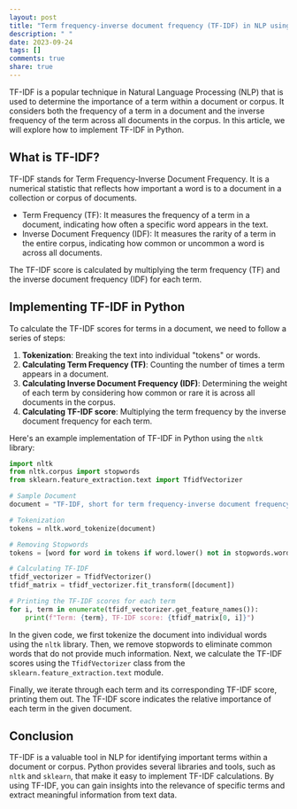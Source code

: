 ```yaml
---
layout: post
title: "Term frequency-inverse document frequency (TF-IDF) in NLP using Python"
description: " "
date: 2023-09-24
tags: []
comments: true
share: true
---
```


TF-IDF is a popular technique in Natural Language Processing (NLP) that is used to determine the importance of a term within a document or corpus. It considers both the frequency of a term in a document and the inverse frequency of the term across all documents in the corpus. In this article, we will explore how to implement TF-IDF in Python.

## What is TF-IDF?

TF-IDF stands for Term Frequency-Inverse Document Frequency. It is a numerical statistic that reflects how important a word is to a document in a collection or corpus of documents. 

* Term Frequency (TF): It measures the frequency of a term in a document, indicating how often a specific word appears in the text.
* Inverse Document Frequency (IDF): It measures the rarity of a term in the entire corpus, indicating how common or uncommon a word is across all documents.

The TF-IDF score is calculated by multiplying the term frequency (TF) and the inverse document frequency (IDF) for each term.

## Implementing TF-IDF in Python

To calculate the TF-IDF scores for terms in a document, we need to follow a series of steps:

1. **Tokenization**: Breaking the text into individual "tokens" or words.
2. **Calculating Term Frequency (TF)**: Counting the number of times a term appears in a document.
3. **Calculating Inverse Document Frequency (IDF)**: Determining the weight of each term by considering how common or rare it is across all documents in the corpus.
4. **Calculating TF-IDF score**: Multiplying the term frequency by the inverse document frequency for each term.

Here's an example implementation of TF-IDF in Python using the `nltk` library:

```python
import nltk
from nltk.corpus import stopwords
from sklearn.feature_extraction.text import TfidfVectorizer

# Sample Document
document = "TF-IDF, short for term frequency-inverse document frequency, is a numerical statistic that indicates the importance of a word in a document."

# Tokenization
tokens = nltk.word_tokenize(document)

# Removing Stopwords
tokens = [word for word in tokens if word.lower() not in stopwords.words("english")]

# Calculating TF-IDF
tfidf_vectorizer = TfidfVectorizer()
tfidf_matrix = tfidf_vectorizer.fit_transform([document])

# Printing the TF-IDF scores for each term
for i, term in enumerate(tfidf_vectorizer.get_feature_names()):
    print(f"Term: {term}, TF-IDF score: {tfidf_matrix[0, i]}")
```

In the given code, we first tokenize the document into individual words using the `nltk` library. Then, we remove stopwords to eliminate common words that do not provide much information. Next, we calculate the TF-IDF scores using the `TfidfVectorizer` class from the `sklearn.feature_extraction.text` module.

Finally, we iterate through each term and its corresponding TF-IDF score, printing them out. The TF-IDF score indicates the relative importance of each term in the given document.

## Conclusion

TF-IDF is a valuable tool in NLP for identifying important terms within a document or corpus. Python provides several libraries and tools, such as `nltk` and `sklearn`, that make it easy to implement TF-IDF calculations. By using TF-IDF, you can gain insights into the relevance of specific terms and extract meaningful information from text data.
